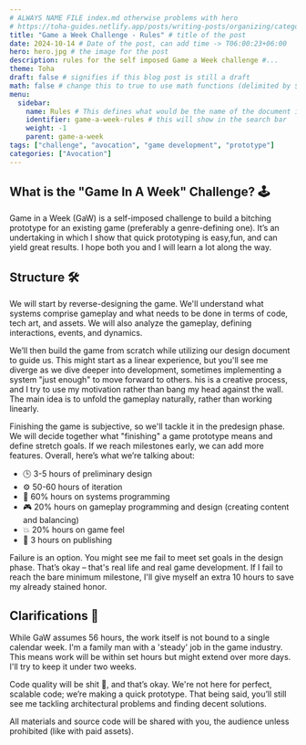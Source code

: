 ```yaml
---
# ALWAYS NAME FILE index.md otherwise problems with hero
# https://toha-guides.netlify.app/posts/writing-posts/organizing/category/
title: "Game a Week Challenge - Rules" # title of the post
date: 2024-10-14 # Date of the post, can add time -> T06:00:23+06:00
hero: hero.jpg # the image for the post
description: rules for the self imposed Game a Week challenge #...
theme: Toha
draft: false # signifies if this blog post is still a draft
math: false # change this to true to use math functions (delimited by $$ EXPRESSION $$)
menu:
  sidebar:
    name: Rules # This defines what would be the name of the document in sidebar file hierarchy
    identifier: game-a-week-rules # this will show in the search bar
    weight: -1
    parent: game-a-week
tags: ["challenge", "avocation", "game development", "prototype"]
categories: ["Avocation"]
---
```


## What is the "Game In A Week" Challenge? 🕹️
Game in a Week (GaW) is a self-imposed challenge to build a bitching prototype for an existing game (preferably a genre-defining one).
It’s an undertaking in which I show that quick prototyping is easy,fun, and can yield great results. I hope both you and I will learn a lot along the way. 

## Structure 🛠️
We will start by reverse-designing the game. We'll understand what systems comprise gameplay and what needs to be done in terms of code, tech art, and assets.
We will also analyze the gameplay, defining interactions, events, and dynamics.

We’ll then build the game from scratch while utilizing our design document to guide us.
This might start as a linear experience, but you'll see me diverge as we dive deeper into development, sometimes implementing a system "just enough" to move forward to others.
his is a creative process, and I try to use my motivation rather than bang my head against the wall. The main idea is to unfold the gameplay naturally, rather than working linearly. 

Finishing the game is subjective, so we'll tackle it in the predesign phase. 
We will decide together what "finishing" a game prototype means and define stretch goals. If we reach milestones early, we can add more features.
Overall, here’s what we’re talking about:
- 🕒 3-5 hours of preliminary design
- ⚙️ 50-60 hours of iteration
- 🔧 60% hours on systems programming
- 🎮 20% hours on gameplay programming and design (creating content and balancing)
- 💥 20% hours on game feel
- 🚀 3 hours on publishing

Failure is an option. You might see me fail to meet set goals in the design phase. That’s okay – that's real life and real game development.
If I fail to reach the bare minimum milestone, I'll give myself an extra 10 hours to save my already stained honor. 

## Clarifications 📝
While GaW assumes 56 hours, the work itself is not bound to a single calendar week. 
I'm a family man with a 'steady' job in the game industry. This means work will be within set hours but might extend over more days. I'll try to keep it under two weeks.

Code quality will be shit 💩, and that’s okay. We're not here for perfect, scalable code; we’re making a quick prototype.
That being said, you’ll still see me tackling architectural problems and finding decent solutions.

All materials and source code will be shared with you, the audience unless prohibited (like with paid assets).